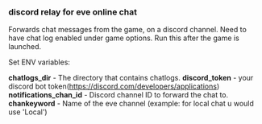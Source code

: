 ### discord relay for eve online chat 

Forwards chat messages from the game, on a discord channel. Need to have chat log enabled under game options. Run this after the game is launched.


Set ENV variables:  

**chatlogs_dir** - The directory that contains chatlogs. 
**discord_token** - your discord bot token(https://discord.com/developers/applications)  
**notifications_chan_id** - Discord channel ID to forward the chat to. 
**chankeyword** - Name of the eve channel (example: for local chat u would use 'Local')  
